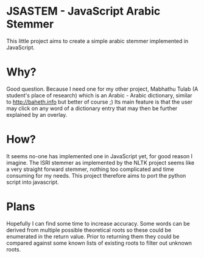 
JSASTEM - JavaScript Arabic Stemmer
===================================

This little project aims to create a simple arabic stemmer 
implemented in JavaScript.

Why?
====

Good question. Because I need one for my other project,
Mabhathu Tulab (A student's place of research) which
is an Arabic - Arabic dictionary, similar to http://baheth.info
but better of course ;) Its main feature is that the
user may click on any word of a dictionary entry that may then
be further explained by an overlay.

How?
====

It seems no-one has implemented one in JavaScript yet, for
good reason I imagine. The ISRI stemmer as implemented by the
NLTK project seems like a very straight forward stemmer, nothing
too complicated and time consuming for my needs. This project
therefore aims to port the python script into javascript.

Plans
=====

Hopefully I can find some time to increase accuracy. Some words
can be derived from multiple possible theoretical roots so these
could be enumerated in the return value. Prior to returning them
they could be compared against some known lists of existing roots
to filter out unknown roots.


